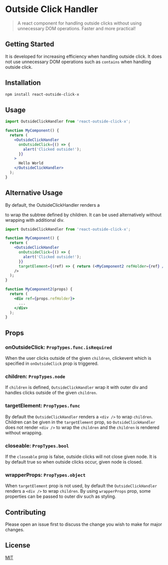 # Outside Click Handler

> A react component for handling outside clicks without using unnecessary DOM operations. Faster and more practical!

## Getting Started
It is developed for increasing efficiency when handling outside click. It does not use unnecessary DOM operations such as `contains` when handling outside click.

## Installation

```bash
npm install react-outside-click-x
```

## Usage

```jsx
import OutsideClickHandler from 'react-outside-click-x';

function MyComponent() {
  return (
    <OutsideClickHandler
      onOutsideClick={() => {
        alert('Clicked outside!');
      }}
    >
      Hello World
    </OutsideClickHandler>
  );
}
```

## Alternative Usage
By default, the OutsideClickHandler renders a <div /> to wrap the subtree defined by children. It can be used alternatively without wrapping with additional div.

```jsx 
import OutsideClickHandler from 'react-outside-click-x';

function MyComponent() {
  return (
    <OutsideClickHandler
      onOutsideClick={() => {
        alert('Clicked outside!');
      }}
      targetElement={(ref) => { return (<MyComponent2 refHolder={ref} />) ;}}>
    />
  );
}
```

```jsx
function MyComponent2(props) {
  return (
    <div ref={props.refHolder}>
      ...
    </div>
  );
}
```

## Props

### onOutsideClick: `PropTypes.func.isRequired`

When the user clicks outside of the given `children`, clickevent which is specified in `onOutsideClick` prop is triggered.

### children: `PropTypes.node`

If `children` is defined, `OutsideClickHandler` wrap it with outer div and handles clicks outside of the given `children`.

### targetElement: `PropTypes.func`

By default the `OutsideClickHandler` renders a `<div />` to wrap `children`. Children can be given in the `targetElement` prop, so `OutsideClickHandler` does not render `<div />` to wrap the `children` and the `children` is rendered without wrapping.

### closeable: `PropTypes.bool`

If the `closeable` prop is false, outside clicks will not close given node. It is by default true so when outside clicks occur, given node is closed.

### wrapperProps: `PropTypes.object`

When `targetElement` prop is not used, by default the `OutsideClickHandler` renders a `<div />` to wrap `children`. By using `wrapperProps` prop, some properties can be passed to outer div such as styling.

## Contributing
Please open an issue first to discuss the change you wish to make for major changes.

## License
[MIT](https://choosealicense.com/licenses/mit/)